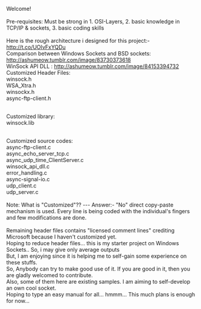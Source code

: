 Welcome! <br><br>
Pre-requisites: Must be strong in 1. OSI-Layers, 2. basic knowledge in TCP/IP & sockets, 3. basic coding skills <br>
<br>
Here is the rough architecture i designed for this project:-
http://t.co/UOIvFxYQDu
<br>
Comparison between Windows Sockets and BSD sockets: http://ashumeow.tumblr.com/image/83730373618
<br>
WinSock API DLL : http://ashumeow.tumblr.com/image/84153394732 <br>
Customized Header Files: <br>
winsock.h <br>
WSA_Xtra.h <br>
winsockx.h <br>
async-ftp-client.h <br> <br>

Customized library: <br>
winsock.lib <br><br>

Customized source codes: <br>
async-ftp-client.c <br>
async_echo_server_tcp.c <br>
async_udp_time_ClientServer.c <br>
winsock_api_dll.c <br>
error_handling.c <br>
async-signal-io.c <br>
udp_client.c <br>
udp_server.c
<br><br>
Note: What is "Customized"?? --- Answer:- "No" direct copy-paste mechanism is used. Every line is being coded with the individual's fingers and few modifications are done.
<br> <br>
Remaining header files contains "licensed comment lines" crediting Microsoft because I haven't customized yet. <br>
Hoping to reduce header files... this is my starter project on Windows Sockets.. So, i may give only average outputs <br>
But, I am enjoying since it is helping me to self-gain some experience on these stuffs. <br>
So, Anybody can try to make good use of it. If you are good in it, then you are gladly welcomed to contribute. <br>
Also, some of them here are existing samples. I am aiming to self-develop an own cool socket. <br>
Hoping to type an easy manual for all... hmmm... This much plans is enough for now...
